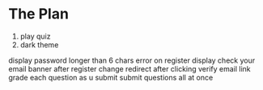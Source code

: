 # The Plan

1. play quiz
1. dark theme

display password longer than 6 chars error on register
display check your email banner after register
change redirect after clicking verify email link
grade each question as u submit
submit questions all at once
